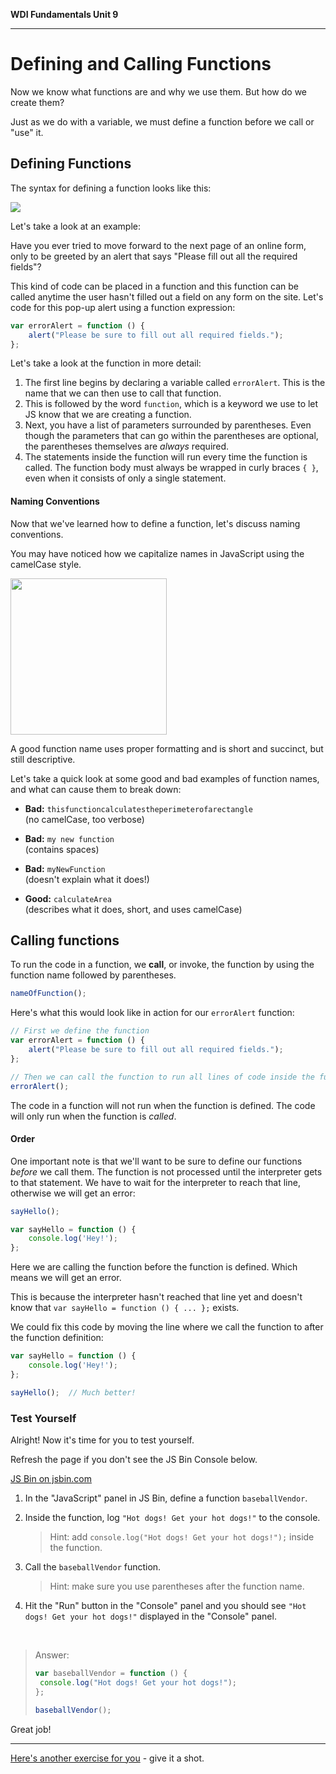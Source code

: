 **WDI Fundamentals Unit 9**

---

# Defining and Calling Functions

Now we know what functions are and why we use them. But how do we create them?

Just as we do with a variable, we must define a function before we call or "use" it.

## Defining Functions

The syntax for defining a function looks like this:

![](http://circuits-assets.generalassemb.ly/prod/asset/4421/Slide-19.svg)

Let's take a look at an example:

Have you ever tried to move forward to the next page of an online form, only to be greeted by an alert that says "Please fill out all the required fields"?

This kind of code can be placed in a function and this function can be called anytime the user hasn't filled out a field on any form on the site. Let's code for this pop-up alert using a function expression:


```js
var errorAlert = function () {
	alert("Please be sure to fill out all required fields.");
};
```


Let's take a look at the function in more detail:

  1. The first line begins by declaring a variable called `errorAlert`. This is the name that we can then use to call that function.
  2. This is followed by the word `function`, which is a keyword we use to let JS know that we are creating a function.
  3. Next, you have a list of parameters surrounded by parentheses. Even though the parameters that can go within the parentheses are optional, the parentheses themselves are _always_ required.
  4. The statements inside the function will run every time the function is called. The function body must always be wrapped in curly braces `{ }`, even when it consists of only a single statement.

#### Naming Conventions
Now that we've learned how to define a function, let's discuss naming conventions.

You may have noticed how we capitalize names in JavaScript using the camelCase style.

<img src="http://circuits-assets.generalassemb.ly/prod/asset/4427/Slide-25-Camel.svg" width="250px">

A good function name uses proper formatting and is short and succinct, but still descriptive.

Let's take a quick look at some good and bad examples of function names, and what can cause them to break down:

*   **Bad:** `thisfunctioncalculatestheperimeterofarectangle`  
    (no camelCase, too verbose)

*   **Bad:** `my new function`  
    (contains spaces)

*   **Bad:** `myNewFunction`  
    (doesn't explain what it does!)

*   **Good:** `calculateArea`  
    (describes what it does, short, and uses camelCase)

## Calling functions
To run the code in a function, we **call**, or invoke, the function by using the function name followed by parentheses.

```js
nameOfFunction();
```

Here's what this would look like in action for our `errorAlert` function:

```js
// First we define the function
var errorAlert = function () {
	alert("Please be sure to fill out all required fields.");
};

// Then we can call the function to run all lines of code inside the function.
errorAlert();

```

The code in a function will not run when the function is defined. The code will only run when the function is _called_.

#### Order 

One important note is that we'll want to be sure to define our functions _before_ we call them. The function is not processed until the interpreter gets to that statement. We have to wait for the interpreter to reach that line, otherwise we will get an error:


```js
sayHello();

var sayHello = function () {
	console.log('Hey!');
};
```

Here we are calling the function before the function is defined. Which means we will get an error.

This is because the interpreter hasn't reached that line yet and doesn't know that `var sayHello = function () { ... };` exists. 

We could fix this code by moving the line where we call the function to after the function definition:

```js
var sayHello = function () {
	console.log('Hey!');
};

sayHello();  // Much better!
```



### Test Yourself
Alright! Now it's time for you to test yourself.

Refresh the page if you don't see the JS Bin Console below.

<a class="jsbin-embed" href="http://jsbin.com/qozaziqodu/edit?js,console">JS Bin on jsbin.com</a><script src="https://static.jsbin.com/js/embed.min.js?3.40.3"></script>

1. In the "JavaScript" panel in JS Bin, define a function `baseballVendor`.
2. Inside the function, log `"Hot dogs! Get your hot dogs!"` to the console. 

	> Hint: add `console.log("Hot dogs! Get your hot dogs!");` inside the function.
3.  Call the `baseballVendor` function.

	> Hint: make sure you use parentheses after the function name.
4.  Hit the "Run" button in the "Console" panel and you should see `"Hot dogs! Get your hot dogs!"` displayed in the "Console" panel.


<br>

>Answer:
>
>```js
>var baseballVendor = function () {
>  console.log("Hot dogs! Get your hot dogs!");
>};
>
> baseballVendor();
>```

Great job!

---

[Here's another exercise for you](defining-calling-functions-exercise.md) - give it a shot.
